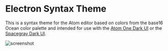 # Electron Syntax Theme

This is a syntax theme for the Atom editor based on colors from the base16 Ocean color palette and intended for use with the [Atom One Dark UI](https://atom.io/packages/one-dark-ui) or the [Spacegray Dark UI](https://atom.io/packages/spacegray-dark-ui).

![screenshot](https://raw.github.com/mmcbride1007/electron-syntax/master/media/screenshot.png)
